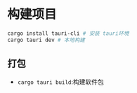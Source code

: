 # 构建项目

```bash
cargo install tauri-cli # 安装 tauri环境
cargo tauri dev # 本地构建
```

## 打包

- `cargo tauri build`:构建软件包
